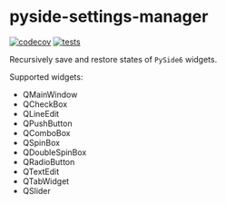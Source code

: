 # pyside-settings-manager


[![codecov](https://codecov.io/gh/danicc097/pyside-settings-manager/branch/main/graph/badge.svg)](https://codecov.io/gh/danicc097/pyside-settings-manager)
[![tests](https://github.com/danicc097/openapi-go-gin-postgres-sqlc/actions/workflows/tests.yaml/badge.svg)](https://github.com/danicc097/pyside-settings-manager/actions/workflows/tests.yaml)

Recursively save and restore states of `PySide6` widgets.

Supported widgets:
  - QMainWindow
  - QCheckBox
  - QLineEdit
  - QPushButton
  - QComboBox
  - QSpinBox
  - QDoubleSpinBox
  - QRadioButton
  - QTextEdit
  - QTabWidget
  - QSlider
